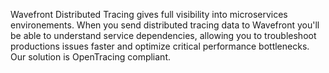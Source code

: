 <!-- Do not include a header for this file -->

Wavefront Distributed Tracing gives full visibility into microservices environements. When you send distributed tracing data to Wavefront you'll be able to understand service dependencies, allowing you to troubleshoot productions issues faster and optimize critical performance bottlenecks. Our solution is OpenTracing compliant.
